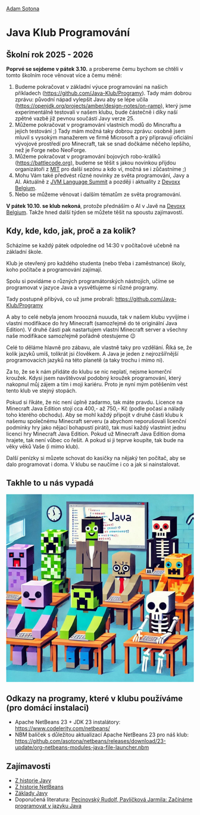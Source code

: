 [Adam Sotona](https://github.com/asotona)

# Java Klub Programování

## Školní rok 2025 - 2026

**Poprvé se sejdeme v pátek 3.10.** a probereme čemu bychom se chtěli v tomto školním roce věnovat více a čemu méně:

1. Budeme pokračovat v základní výuce programování na našich příkladech (https://github.com/Java-Klub/Programy). Tady mám dobrou zprávu: původní nápad vylepšit Javu aby se lépe učila (https://openjdk.org/projects/amber/design-notes/on-ramp), který jsme experimentálně testovali v našem klubu, bude částečně i díky naší zpětné vazbě již pevnou součástí Javy verze 25.
2. Můžeme pokračovat v programování vlastních modů do Mincraftu a jejich testování ;) Tady mám možná taky dobrou zprávu: osobně jsem mluvil s vysokým manažerem ve firmě Microsoft a prý připravují oficiální vývojové prostředí pro Minecraft, tak se snad dočkáme něčeho lepšího, než je Forge nebo NeoForge.
3. Můžeme pokračovat v programování bojových robo-králíků (https://battlecode.org), budeme se těšit s jakou novinkou přijdou organizátoři z [MIT](https://www.mit.edu) pro další sezónu a kdo ví, možná se i zůčastníme ;)
4. Mohu Vám také předvést různé novinky ze světa programování, Javy a AI. Aktuálně z [JVM Language Summit](https://openjdk.org/projects/mlvm/jvmlangsummit/) a později i aktuality z [Devoxx Belgium](https://devoxx.be).
5. Nebo se můžeme věnovat i dalším tématům ze světa programování.

**V pátek 10.10. se klub nekoná**, protože přednáším o AI v Javě na [Devoxx Belgium](https://devoxx.be). Takže hned další týden se můžete těšit na spoustu zajímavostí.


## Kdy, kde, kdo, jak, proč a za kolik?

Scházíme se každý pátek odpoledne od 14:30 v počítačové učebně na základní škole.

Klub je otevřený pro každého studenta (nebo třeba i zaměstnance) školy, koho počítače a programování zajímají.

Spolu si povídáme o různých programátorských nástrojích, učíme se programovat v jazyce Java a vysvětlujeme si různé programy.

Tady postupně přibývá, co už jsme probrali: https://github.com/Java-Klub/Programy

A aby to celé nebyla jenom hrooozná nuuuda, tak v našem klubu vyvíjíme i vlastni modifikace do hry Minecraft (samozřejmě do té originální Java Edition).
V druhé části pak nastartujem vlastní Minecraft server a všechny naše modifikace samozřejmě pořádně otestujeme :wink:

Celé to děláme hlavně pro zábavu, ale vlastně taky pro vzdělání.
Říká se, že kolik jazyků umíš, tolikrát jsi člověkem. A Java je jeden z nejrozšířnější programovacích jazyků na této planetě (a taky trochu i mimo ni).

Za to, že se k nám přidáte do klubu se nic neplatí, nejsme komerční kroužek.
Kdysi jsem navštěvoval podobný kroužek programování, který nakopnul můj zájem a tím i moji kariéru.
Proto je nyní mým potěšením vést tento klub ve stejný stopách.

Pokud si říkáte, že nic není úplně zadarmo, tak máte pravdu. Licence na Minecraft Java Edition stojí cca 400,- až 750,- Kč (podle počasí a nálady toho kterého obchodu).
Aby se mohl každý připojit v druhé části klubu k našemu společnému Minecraft serveru (a abychom neporušovali licenční podmínky hry jako nějací bohapustí piráti), tak musí každý vlastnint jednu licenci hry Minecraft Java Edition.
Pokud už Minecraft Java Edition doma hrajete, tak není vůbec co řešit. A pokud si ji teprve koupíte, tak bude na věky věků Vaše (i mimo klub).

Další penízky si můzete schovat do kasičky na nějaký ten počítač, aby se dalo programovat i doma. V klubu se naučíme i co a jak si nainstalovat.

## Takhle to u nás vypadá
![Takhle to u nás vypadá](IMG_0714.JPG)

## Odkazy na programy, které v klubu používáme (pro domácí instalaci)
- Apache NetBeans 23 + JDK 23 instalátory: https://www.codelerity.com/netbeans/
- NBM balíček s důležitou aktualizací Apache NetBeans 23 pro náš klub: https://github.com/asotona/netbeans/releases/download/23-update/org-netbeans-modules-java-file-launcher.nbm

## Zajímavosti
- [Z historie Javy](Java-zajimavosti.md)
- [Z historie NetBeans](NetBeans.md)
- [Základy Javy](Java-zaklady.md) 
- Doporučená literatura: [Pecinovský Rudolf, Pavlíčková Jarmila: Začínáme programovat v jazyku Java](https://www.grada.cz/zaciname-programovat-v-jazyku-java-12200)
